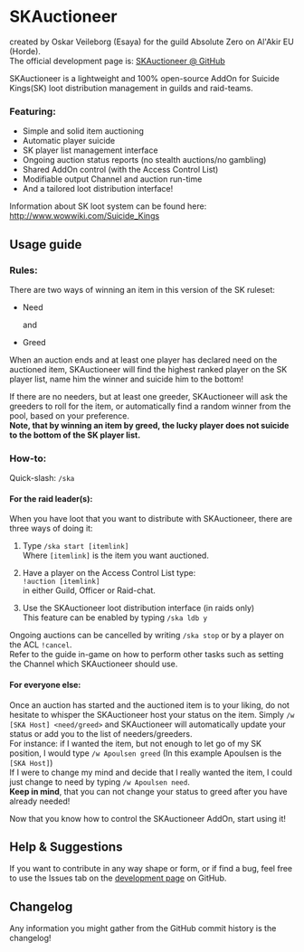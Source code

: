 [homepage]: https://github.com/BarrensZeppelin/SKAuctioneer

SKAuctioneer 
============
created by Oskar Veileborg (Esaya) for the guild Absolute Zero on Al'Akir EU (Horde).    
The official development page is: [SKAuctioneer @ GitHub][homepage]

SKAuctioneer is a lightweight and 100% open-source AddOn for Suicide Kings(SK) loot distribution management in guilds and raid-teams.    
### Featuring:
   - Simple and solid item auctioning
   - Automatic player suicide
   - SK player list management interface
   - Ongoing auction status reports (no stealth auctions/no gambling)
   - Shared AddOn control (with the Access Control List)
   - Modifiable output Channel and auction run-time 
   - And a tailored loot distribution interface!

Information about SK loot system can be found here: http://www.wowwiki.com/Suicide_Kings

Usage guide
-----------

### Rules:
There are two ways of winning an item in this version of the SK ruleset:

   - Need
   
     and
	 
   - Greed

When an auction ends and at least one player has declared need on the auctioned item, SKAuctioneer will find the highest ranked player on the SK player list, name him the winner and suicide him to the bottom!

If there are no needers, but at least one greeder, SKAuctioneer will ask the greeders to roll for the item, or automatically find a random winner from the pool, based on your preference.    
**Note, that by winning an item by greed, the lucky player does not suicide to the bottom of the SK player list.**

### How-to:
Quick-slash: `/ska`

#### For the raid leader(s):
When you have loot that you want to distribute with SKAuctioneer, there are three ways of doing it:

   1. Type `/ska start [itemlink]`    
      Where `[itemlink]` is the item you want auctioned.
	  
   2. Have a player on the Access Control List type:    
      `!auction [itemlink]`    
	  in either Guild, Officer or Raid-chat.

   3. Use the SKAuctioneer loot distribution interface (in raids only)    
      This feature can be enabled by typing `/ska ldb y`

Ongoing auctions can be cancelled by writing `/ska stop` or by a player on the ACL `!cancel`.	
Refer to the guide in-game on how to perform other tasks such as setting the Channel which SKAuctioneer should use.

#### For everyone else:
Once an auction has started and the auctioned item is to your liking, do not hesitate to whisper the SKAuctioneer host your status on the item. Simply `/w [SKA Host] <need/greed>` and SKAuctioneer will automatically update your status or add you to the list of needers/greeders.    
For instance: if I wanted the item, but not enough to let go of my SK position, I would type `/w Apoulsen greed` (In this example Apoulsen is the `[SKA Host]`)    
If I were to change my mind and decide that I really wanted the item, I could just change to need by typing `/w Apoulsen need`.    
**Keep in mind**, that you can not change your status to greed after you have already needed!

Now that you know how to control the SKAuctioneer AddOn, start using it!

Help & Suggestions
------------------
If you want to contribute in any way shape or form, or if find a bug, feel free to use the Issues tab on the [development page][homepage] on GitHub.


Changelog
---------
Any information you might gather from the GitHub commit history is the changelog!